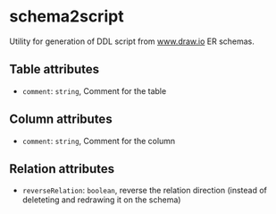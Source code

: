 # schema2script

Utility for generation of DDL script from www.draw.io ER schemas.

## Table attributes

* `comment`: `string`, Comment for the table

## Column attributes

* `comment`: `string`, Comment for the column

## Relation attributes

* `reverseRelation`: `boolean`, reverse the relation direction (instead of deleteting and redrawing it on the schema)
